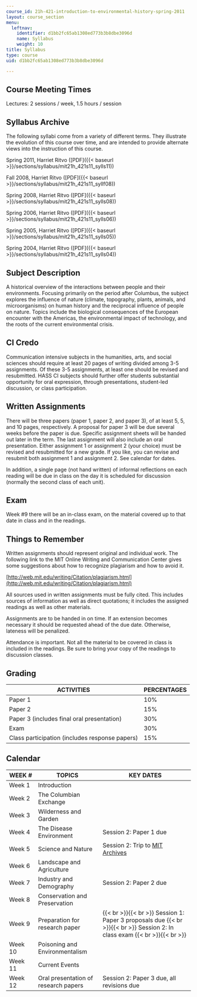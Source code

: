 ```yaml
---
course_id: 21h-421-introduction-to-environmental-history-spring-2011
layout: course_section
menu:
  leftnav:
    identifier: d1bb2fc65ab1308ed773b3b8dbe3096d
    name: Syllabus
    weight: 10
title: Syllabus
type: course
uid: d1bb2fc65ab1308ed773b3b8dbe3096d

---
```


Course Meeting Times
--------------------

Lectures: 2 sessions / week, 1.5 hours / session

Syllabus Archive
----------------

The following syllabi come from a variety of different terms. They illustrate the evolution of this course over time, and are intended to provide alternate views into the instruction of this course.

Spring 2011, Harriet Ritvo ([PDF]({{< baseurl >}}/sections/syllabus/mit21h_421s11_sylls11))

Fall 2008, Harriet Ritvo ([PDF]({{< baseurl >}}/sections/syllabus/mit21h_421s11_syllf08))

Spring 2008, Harriet Ritvo ([PDF]({{< baseurl >}}/sections/syllabus/mit21h_421s11_sylls08))

Spring 2006, Harriet Ritvo ([PDF]({{< baseurl >}}/sections/syllabus/mit21h_421s11_sylls06))

Spring 2005, Harriet Ritvo ([PDF]({{< baseurl >}}/sections/syllabus/mit21h_421s11_sylls05))

Spring 2004, Harriet Ritvo ([PDF]({{< baseurl >}}/sections/syllabus/mit21h_421s11_sylls04))

Subject Description
-------------------

A historical overview of the interactions between people and their environments. Focusing primarily on the period after Columbus, the subject explores the influence of nature (climate, topography, plants, animals, and microorganisms) on human history and the reciprocal influence of people on nature. Topics include the biological consequences of the European encounter with the Americas, the environmental impact of technology, and the roots of the current environmental crisis.

CI Credo
--------

Communication intensive subjects in the humanities, arts, and social sciences should require at least 20 pages of writing divided among 3-5 assignments. Of these 3-5 assignments, at least one should be revised and resubmitted. HASS CI subjects should further offer students substantial opportunity for oral expression, through presentations, student-led discussion, or class participation.

Written Assignments
-------------------

There will be three papers (paper 1, paper 2, and paper 3), of at least 5, 5, and 10 pages, respectively. A proposal for paper 3 will be due several weeks before the paper is due. Specific assignment sheets will be handed out later in the term. The last assignment will also include an oral presentation. Either assignment 1 or assignment 2 (your choice) must be revised and resubmitted for a new grade. If you like, you can revise and resubmit both assignment 1 and assignment 2. See calendar for dates.

In addition, a single page (not hand written) of informal reflections on each reading will be due in class on the day it is scheduled for discussion (normally the second class of each unit).

Exam
----

Week #9 there will be an in-class exam, on the material covered up to that date in class and in the readings.

Things to Remember
------------------

Written assignments should represent original and individual work. The following link to the MIT Online Writing and Communication Center gives some suggestions about how to recognize plagiarism and how to avoid it.

[http://web.mit.edu/writing/Citation/plagiarism.html](http://web.mit.edu/writing/Citation/plagiarism.html)

All sources used in written assignments must be fully cited. This includes sources of information as well as direct quotations; it includes the assigned readings as well as other materials.

Assignments are to be handed in on time. If an extension becomes necessary it should be requested ahead of the due date. Otherwise, lateness will be penalized.

Attendance is important. Not all the material to be covered in class is included in the readings. Be sure to bring your copy of the readings to discussion classes.

Grading
-------

| ACTIVITIES | PERCENTAGES |
| --- | --- |
| Paper 1 | 10% |
| Paper 2 | 15% |
| Paper 3 (includes final oral presentation) | 30% |
| Exam | 30% |
| Class participation (includes response papers) | 15% 

Calendar
--------

| WEEK # | TOPICS | KEY DATES |
| --- | --- | --- |
| Week 1 | Introduction | &nbsp; |
| Week 2 | The Columbian Exchange | &nbsp; |
| Week 3 | Wilderness and Garden | &nbsp; |
| Week 4 | The Disease Environment | Session 2: Paper 1 due |
| Week 5 | Science and Nature | Session 2: Trip to [MIT Archives](http://libraries.mit.edu/archives/) |
| Week 6 | Landscape and Agriculture | &nbsp; |
| Week 7 | Industry and Demography | Session 2: Paper 2 due |
| Week 8 | Conservation and Preservation | &nbsp; |
| Week 9 | Preparation for research paper |  {{< br >}}{{< br >}} Session 1: Paper 3 proposals due {{< br >}}{{< br >}} Session 2: In class exam {{< br >}}{{< br >}}  |
| Week 10 | Poisoning and Environmentalism | &nbsp; |
| Week 11 | Current Events | &nbsp; |
| Week 12 | Oral presentation of research papers | Session 2: Paper 3 due, all revisions due
